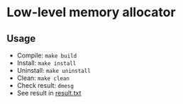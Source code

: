 # Low-level memory allocator

## Usage

- Compile: `make build`
- Install: `make install`
- Uninstall: `make uninstall`
- Clean: `make clean`
- Check result: `dmesg`
- See result in [result.txt](./result.txt)

